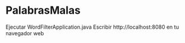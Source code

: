 ﻿# PalabrasMalas
Ejecutar WordFilterApplication.java
Escribir http://localhost:8080 en tu navegador web

